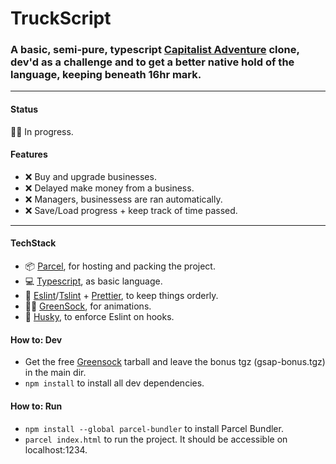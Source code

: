 # TruckScript

### A basic, semi-pure, typescript [Capitalist Adventure](http://en.gameslol.net/adventure-capitalist-1086.html) clone, dev'd as a challenge and to get a better native hold of the language, keeping beneath 16hr mark.

-----

#### Status
🚛🚧 In progress.


#### Features
- ❌ Buy and upgrade businesses.
- ❌ Delayed make money from a business.
- ❌ Managers, businessess are ran automatically.
- ❌ Save/Load progress + keep track of time passed.


-----

#### TechStack
- 📦 [Parcel](https://parceljs.org), for hosting and packing the project.
- 💻 [Typescript](https://www.typescriptlang.org), as basic language.
- 💎 [Eslint](eslint.org)/[Tslint](https://github.com/typescript-eslint/typescript-eslint) + [Prettier](https://prettier.io), to keep things orderly.
- 🦸‍♀️ [GreenSock](https://greensock.com), for animations.
- 🐺 [Husky](https://typicode.github.io/husky/#/), to enforce Eslint on hooks.

#### How to: Dev
- Get the free [Greensock](greensock.com/) tarball and leave the bonus tgz (gsap-bonus.tgz) in the main dir.
- `npm install` to install all dev dependencies.

#### How to: Run
- `npm install --global parcel-bundler` to install Parcel Bundler.
- `parcel index.html` to run the project. It should be accessible on localhost:1234.
